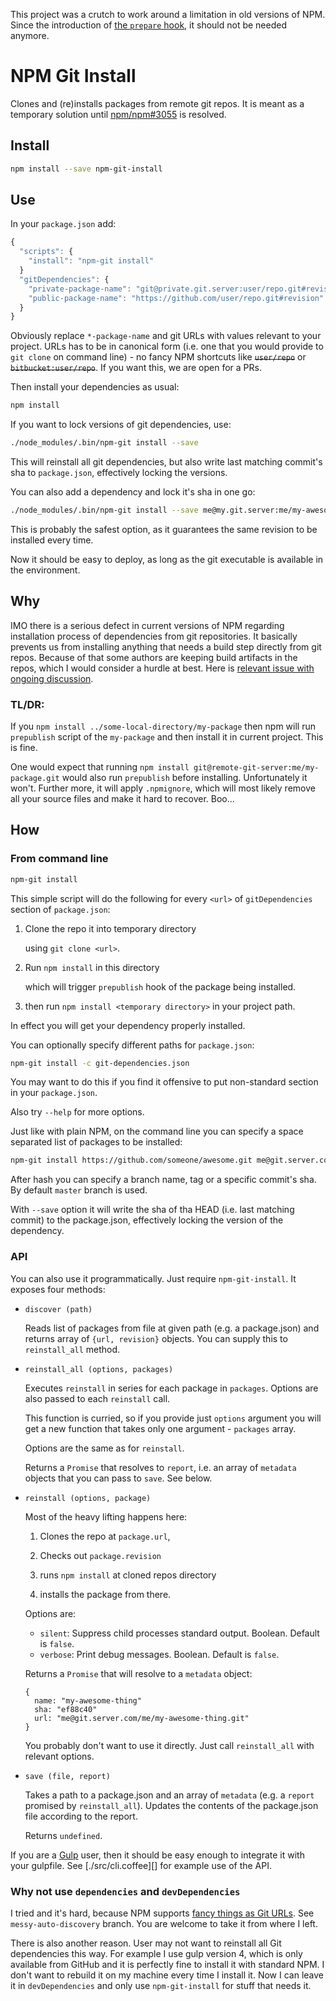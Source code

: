 This project was a crutch to work around a limitation in old versions of NPM. Since the introduction of [the `prepare` hook](https://docs.npmjs.com/cli/v10/using-npm/scripts#prepare-and-prepublish), it should not be needed anymore.

NPM Git Install
===============

Clones and (re)installs packages from remote git repos. It is meant as a temporary solution until [npm/npm#3055][3055] is resolved.

Install
-------

```sh
npm install --save npm-git-install
```

Use
---

In your `package.json` add:

```javascript
{
  "scripts": {
    "install": "npm-git install"
  }
  "gitDependencies": {
    "private-package-name": "git@private.git.server:user/repo.git#revision",
    "public-package-name": "https://github.com/user/repo.git#revision"
  }
}
```

Obviously replace `*-package-name` and git URLs with values relevant to your project. URLs has to be in canonical form (i.e. one that you would provide to `git clone` on command line) - no fancy NPM shortcuts like ~~`user/repo`~~ or ~~`bitbucket:user/repo`~~. If you want this, we are open for a PRs.

Then install your dependencies as usual:

```sh
npm install
```

If you want to lock versions of git dependencies, use:

```sh
./node_modules/.bin/npm-git install --save
```

This will reinstall all git dependencies, but also write last matching commit's sha to `package.json`, effectively locking the versions.

You can also add a dependency and lock it's sha in one go:

```sh
./node_modules/.bin/npm-git install --save me@my.git.server:me/my-awesome-thing.git
```

This is probably the safest option, as it guarantees the same revision to be installed every time.

Now it should be easy to deploy, as long as the git executable is available in the environment.

Why
---

IMO there is a serious defect in current versions of NPM regarding installation process of dependencies from git repositories. It basically prevents us from installing anything that needs a build step directly from git repos. Because of that some authors are keeping build artifacts in the repos, which I would consider a hurdle at best. Here is [relevant issue with ongoing discussion][3055].

### TL/DR:

If you `npm install ../some-local-directory/my-package` then npm will run `prepublish` script of the `my-package` and then install it in current project. This is fine.

One would expect that running `npm install git@remote-git-server:me/my-package.git` would also run `prepublish` before installing. Unfortunately it won't. Further more, it will apply `.npmignore`, which will most likely remove all your source files and make it hard to recover. Boo...

How
---

### From command line

```sh
npm-git install
```

This simple script will do the following for every `<url>` of `gitDependencies` section of `package.json`:

1.  Clone the repo it into temporary directory

    using `git clone <url>`.

1.  Run `npm install` in this directory

    which will trigger `prepublish` hook of the package being installed.

1.  then run `npm install <temporary directory>` in your project path.

In effect you will get your dependency properly installed.

You can optionally specify different paths for `package.json`:

```sh
npm-git install -c git-dependencies.json
```

You may want to do this if you find it offensive to put non-standard section in your `package.json`.

Also try `--help` for more options.

Just like with plain NPM, on the command line you can specify a space separated list of packages to be installed:

```sh
npm-git install https://github.com/someone/awesome.git me@git.server.com/me/is-also-awesome.git#experimental-branch
```

After hash you can specify a branch name, tag or a specific commit's sha. By default `master` branch is used.

With `--save` option it will write the sha of tha HEAD (i.e. last matching commit) to the package.json, effectively locking the version of the dependency.

### API

You can also use it programmatically. Just require `npm-git-install`. It exposes four methods:

  * `discover (path)`

    Reads list of packages from file at given path (e.g. a package.json) and returns array of `{url, revision}` objects. You can supply this to `reinstall_all` method.

  * `reinstall_all (options, packages)`

    Executes `reinstall` in series for each package in `packages`. Options are also passed to each `reinstall` call.

    This function is curried, so if you provide just `options` argument you will get a new function that takes only one argument - `packages` array.

    Options are the same as for `reinstall`.

    Returns a `Promise` that resolves to `report`, i.e. an array of `metadata` objects that you can pass to `save`. See below.

  * `reinstall (options, package)`

    Most of the heavy lifting happens here:

    1.  Clones the repo at `package.url`,

    1.  Checks out `package.revision`

    1.  runs `npm install` at cloned repos directory

    1.  installs the package from there.

    Options are:

    * `silent`: Suppress child processes standard output. Boolean. Default is `false`.
    * `verbose`: Print debug messages. Boolean. Default is `false`.

    Returns a `Promise` that will resolve to a `metadata` object:

    ```coffee-script
    {
      name: "my-awesome-thing"
      sha: "ef88c40"
      url: "me@git.server.com/me/my-awesome-thing.git"
    }
    ```

    You probably don't want to use it directly. Just call `reinstall_all` with relevant options.

  * `save (file, report)`

    Takes a path to a package.json and an array of `metadata` (e.g. a `report` promised by `reinstall_all`). Updates the contents of the package.json file according to the report.

    Returns `undefined`.

If you are a [Gulp][] user, then it should be easy enough to integrate it with your gulpfile. See [./src/cli.coffee][] for example use of the API.

### Why not use `dependencies` and `devDependencies`

I tried and it's hard, because NPM supports [fancy things as Git URLs][URLs]. See `messy-auto-discovery` branch. You are welcome to take it from where I left.

There is also another reason. User may not want to reinstall all Git dependencies this way. For example I use gulp version 4, which is only available from GitHub and it is perfectly fine to install it with standard NPM. I don't want to rebuild it on my machine every time I install it. Now I can leave it in `devDependencies` and only use `npm-git-install` for stuff that needs it.

[URLs]: https://docs.npmjs.com/files/package.json#git-urls-as-dependencies
[3055]: https://github.com/npm/npm/issues/3055
[Gulp]: http://gulpjs.com/

